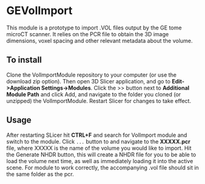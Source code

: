 # GEVolImport

This module is a prototype to import .VOL files output by the GE tome microCT scanner. It relies on the PCR file to obtain the 3D image dimensions, voxel spacing and other relevant metadata about the volume.

## To install
Clone the VolImportModule repository to your computer (or use the download zip option). Then open 3D Slicer application, and go to **Edit->Application Settings->Modules**. Click the >> button next to **Additional Module Path** and click Add, and navigate to the folder you cloned (or unzipped) the VolImportModule. Restart Slicer for changes to take effect. 

## Usage
After restarting SLicer hit **CTRL+F** and search for VolImport module and switch to the module. Click `...` button to and navigate to the **XXXXX.pcr** file, where XXXXX is the name of the volume you would like to import. Hit the Generate NHDR button, this will create a NHDR file for you to be able to load the volume next time, as well as immediately loading it into the active scene. For module to work correctly, the accompanying .vol file should sit in the same folder as the pcr. 
